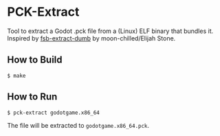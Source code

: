 PCK-Extract
===========

Tool to extract a Godot .pck file from a (Linux) ELF binary that
bundles it. Inspired by [fsb-extract-dumb](https://github.com/moon-chilled/fsb-extract-dumb)
by moon-chilled/Elijah Stone.

How to Build
------------
```
$ make
```

How to Run
----------
```
$ pck-extract godotgame.x86_64
```

The file will be extracted to `godotgame.x86_64.pck`.
